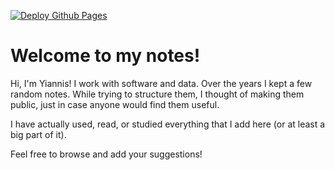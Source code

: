 [![Deploy Github Pages](https://github.com/ifoukarakis/notes-on-softeng-and-data/actions/workflows/deploy.yml/badge.svg)](https://github.com/ifoukarakis/notes-on-softeng-and-data/actions/workflows/deploy.yml)

# Welcome to my notes!

Hi, I'm Yiannis! I work with software and data. Over the years I kept a few random notes. While trying to structure them, I thought of making them public, just in case anyone would find them useful.

I have actually used, read, or studied everything that I add here (or at least a big part of it).

Feel free to browse and add your suggestions!